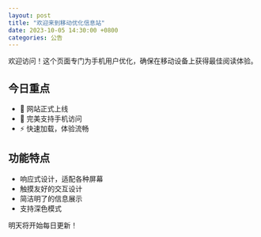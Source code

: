```yaml
---
layout: post
title: "欢迎来到移动优化信息站"
date: 2023-10-05 14:30:00 +0800
categories: 公告
---
```


欢迎访问！这个页面专门为手机用户优化，确保在移动设备上获得最佳阅读体验。

## 今日重点

- 🎉 网站正式上线
- 📱 完美支持手机访问
- ⚡ 快速加载，体验流畅

## 功能特点

- 响应式设计，适配各种屏幕
- 触摸友好的交互设计
- 简洁明了的信息展示
- 支持深色模式

明天将开始每日更新！
